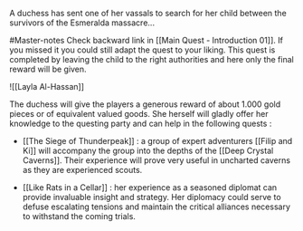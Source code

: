 A duchess has sent one of her vassals to search for her child between the survivors of the Esmeralda massacre...

#Master-notes Check backward link in [[Main Quest - Introduction 01]]. If you missed it you could still adapt the quest to your liking. This quest is completed by leaving the child to the right authorities and here only the final reward will be given.

![[Layla Al-Hassan]]


The duchess will give the players a generous reward of about 1.000 gold pieces or of equivalent valued goods. She herself will gladly offer her knowledge to the questing party and can help in the following quests :

- [[The Siege of Thunderpeak]] : a group of expert adventurers [[Filip and Ki]] will accompany the group into the depths of the [[Deep Crystal Caverns]]. Their experience will prove very useful in uncharted caverns as they are experienced scouts.
  
- [[Like Rats in a Cellar]] : her experience as a seasoned diplomat can provide invaluable insight and strategy. Her diplomacy could serve to defuse escalating tensions and maintain the critical alliances necessary to withstand the coming trials.